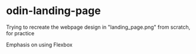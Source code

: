 # odin-landing-page

Trying to recreate the webpage design in "landing_page.png" from scratch, for practice

Emphasis on using Flexbox